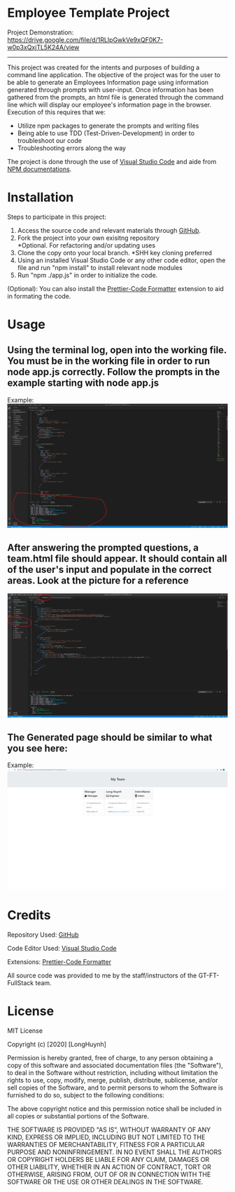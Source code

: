 # Employee Template Project ![<Test>](https://img.shields.io/badge/Test-Passed-green.svg) ![<Test>](https://img.shields.io/badge/License-MIT-blue.svg) 

Project Demonstration: https://drive.google.com/file/d/1RLIpGwkVe9xQF0K7-w0p3xQxjTL5K24A/view

<hr>

This project was created for the intents and purposes of building a command line application. The objective of the project was for the user to be able to generate an Employees Information page using information generated through prompts with user-input. Once information has been gathered from the prompts, an html file is generated through the command line which will display our employee's information page in the browser. Execution of this requires that we: <ul>
<li> Utilize npm packages to generate the prompts and writing files
<li> Being able to use TDD (Test-Driven-Development) in order to troubleshoot our code
<li> Troubleshooting errors along the way
</ul>

The project is done through the use of [Visual Studio Code](https://code.visualstudio.com) and aide from [NPM documentations](https://www.npmjs.com/).
# Installation

Steps to participate in this project:

1. Access the source code and relevant materials through [GitHub](https://github.com/Longhuynh741/EmployeeTemplate-GT-FT). 
2. Fork the project into your own exisitng repository <br> 
*Optional. For refactoring and/or updating uses
3. Clone the copy onto your local branch. *SHH key cloning preferred
4. Using an installed Visual Studio Code or any other code editor, open the file and run "npm install" to install relevant node modules
5. Run "npm ./app.js" in order to initialize the code. 


(Optional): You can also install the [Prettier-Code Formatter](https://marketplace.visualstudio.com/items?itemName=esbenp.prettier-vscode) extension to aid in formating the code.
# Usage

<h2> Using the terminal log, open into the working file. You must be in the working file in order to run node app.js correctly. Follow the prompts in the example starting with node app.js </h2>

Example: <img src="images\Screenshot 2020-09-30 220113.png" alt="NodeExample">


<h2> After answering the prompted questions, a team.html file should appear. It should contain all of the user's input and populate in the correct areas. Look at the picture for a reference </h2>

<img src="images\Screenshot 2020-09-30 220327.png" alt="ReadMeExample">

<h2> The Generated page should be similar to what you see here: </h2>

Example: <img src="images\TeamPage.PNG" alt="pageExample">
# Credits

Repository Used: [GitHub](https://github.com/)

Code Editor Used: [Visual Studio Code](https://code.visualstudio.com)

Extensions: [Prettier-Code Formatter](https://marketplace.visualstudio.com/items?itemName=esbenp.prettier-vscode)

All source code was provided to me by the staff/instructors of the GT-FT-FullStack team.
# License

MIT License

Copyright (c) [2020] [LongHuynh]

Permission is hereby granted, free of charge, to any person obtaining a copy
of this software and associated documentation files (the "Software"), to deal
in the Software without restriction, including without limitation the rights
to use, copy, modify, merge, publish, distribute, sublicense, and/or sell
copies of the Software, and to permit persons to whom the Software is
furnished to do so, subject to the following conditions:

The above copyright notice and this permission notice shall be included in all
copies or substantial portions of the Software.

THE SOFTWARE IS PROVIDED "AS IS", WITHOUT WARRANTY OF ANY KIND, EXPRESS OR
IMPLIED, INCLUDING BUT NOT LIMITED TO THE WARRANTIES OF MERCHANTABILITY,
FITNESS FOR A PARTICULAR PURPOSE AND NONINFRINGEMENT. IN NO EVENT SHALL THE
AUTHORS OR COPYRIGHT HOLDERS BE LIABLE FOR ANY CLAIM, DAMAGES OR OTHER
LIABILITY, WHETHER IN AN ACTION OF CONTRACT, TORT OR OTHERWISE, ARISING FROM,
OUT OF OR IN CONNECTION WITH THE SOFTWARE OR THE USE OR OTHER DEALINGS IN THE
SOFTWARE.